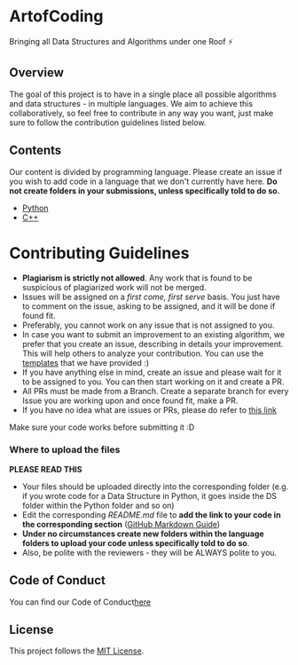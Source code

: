 # ArtofCoding
Bringing all Data Structures and Algorithms under one Roof ⚡

## Overview

The goal of this project is to have in a single place all possible algorithms and data structures - in multiple languages. We aim to achieve this collaboratively, so feel free to contribute in any way you want, just make sure to follow the contribution guidelines listed below.

## Contents

Our content is divided by programming language. Please create an issue if you wish to add code in a language that we don't currently have here. **Do not create folders in your submissions, unless specifically told to do so.**

- [Python](/Python/)
- [C++](/C++/)

# Contributing Guidelines

- **Plagiarism is strictly not allowed**. Any work that is found to be suspicious of plagiarized work will not be merged.
- Issues will be assigned on a _first come, first serve_ basis. You just have to comment on the issue, asking to be assigned, and it will be done if found fit.
- Preferably, you cannot work on any issue that is not assigned to you.
- In case you want to submit an improvement to an existing algorithm, we prefer that you create an issue, describing in details your improvement. This will help others to analyze your contribution. You can use the [templates](.github/ISSUE_TEMPLATE/algorithm-ds-proposal.md) that we have provided :)
- If you have anything else in mind, create an issue and please wait for it to be assigned to you. You can then start working on it and create a PR.
- All PRs must be made from a Branch. Create a separate branch for every Issue you are working upon and once found fit, make a PR.
- If you have no idea what are issues or PRs, please do refer to [this link](https://github.com/TesseractCoding/NeoAlgo/wiki/What-is-a-Pull-Request-and-how-to-do-it%3F)

Make sure your code works before submitting it :D

### Where to upload the files

**PLEASE READ THIS**

- Your files should be uploaded directly into the corresponding folder (e.g. if you wrote code for a Data Structure in Python, it goes inside the DS folder within the Python folder and so on)
- Edit the corresponding _README.md_ file to **add the link to your code in the corresponding section** ([GitHub Markdown Guide](https://guides.github.com/features/mastering-markdown/))
- **Under no circumstances create new folders within the language folders to upload your code unless specifically told to do so**.
- Also, be polite with the reviewers - they will be ALWAYS polite to you.


## Code of Conduct

You can find our Code of Conduct[here](/CODE_OF_CONDUCT.md)

## License

This project follows the [MIT License](/LICENSE).

